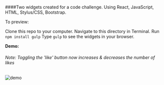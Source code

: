 ####Two widgets created for a code challenge. Using React, JavaScript, HTML, Stylus/CSS, Bootstrap.

To preview:

Clone this repo to your computer.
Navigate to this directory in Terminal.
Run `npm install gulp`
Type `gulp` to see the widgets in your browser.

**Demo:**

###### _Note: Toggling the 'like' button now increases & decreases the number of likes_

![demo](http://g.recordit.co/iyD6otgrML.gif)
